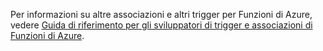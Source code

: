 Per informazioni su altre associazioni e altri trigger per Funzioni di Azure, vedere [Guida di riferimento per gli sviluppatori di trigger e associazioni di Funzioni di Azure](../articles/azure-functions/functions-triggers-bindings.md).

